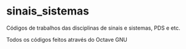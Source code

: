 # sinais_sistemas 
Códigos de trabalhos das disciplinas de sinais e sistemas, PDS e etc.

Todos os códigos feitos através do Octave GNU
